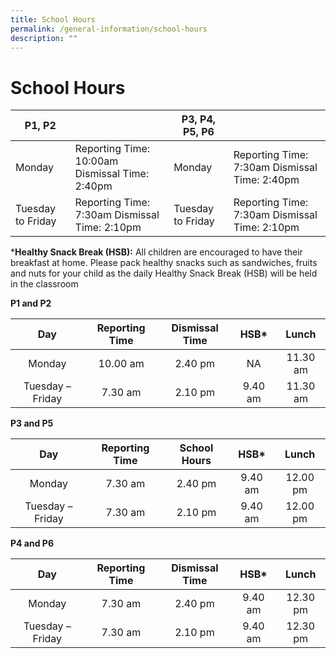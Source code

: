 ```yaml
---
title: School Hours
permalink: /general-information/school-hours
description: ""
---
```

# School Hours

| P1, P2  | | P3, P4, P5, P6    ||
|-------------------|------------------------------------------------|-------------------|-----------------------------------------------|
| Monday | Reporting Time: 10:00am Dismissal Time: 2:40pm | Monday | Reporting Time: 7:30am Dismissal Time: 2:40pm |
| Tuesday to Friday | Reporting Time: 7:30am     Dismissal Time: 2:10pm  | Tuesday to Friday | Reporting Time: 7:30am Dismissal Time: 2:10pm |


***Healthy Snack Break (HSB):** All children are encouraged to have their breakfast at home. Please pack healthy snacks such as sandwiches, fruits and nuts for your child as the daily Healthy Snack Break (HSB) will be held in the classroom

**P1 and P2** 

|        Day       | Reporting Time | Dismissal Time |   HSB*  |   Lunch  |
|:----------------:|:--------------:|:--------------:|:-------:|:--------:|
|      Monday      |    10.00 am    |     2.40 pm    |    NA   | 11.30 am |
| Tuesday – Friday |     7.30 am    |     2.10 pm    | 9.40 am | 11.30 am |

**P3 and P5** 

|        Day       | Reporting Time | School Hours |   HSB*  |   Lunch  |
|:----------------:|:--------------:|:------------:|:-------:|:--------:|
|      Monday      |    7.30 am     |    2.40 pm   | 9.40 am | 12.00 pm |
| Tuesday – Friday |     7.30 am    |    2.10 pm   | 9.40 am | 12.00 pm |

**P4 and P6** 

|        Day       | Reporting Time | Dismissal Time |   HSB*  |   Lunch  |
|:----------------:|:--------------:|:--------------:|:-------:|:--------:|
|      Monday      |     7.30 am    |     2.40 pm    | 9.40 am | 12.30 pm |
| Tuesday – Friday |     7.30 am    |     2.10 pm    | 9.40 am | 12.30 pm |